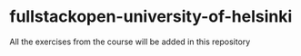 # fullstackopen-university-of-helsinki


All the exercises from the course will be added in this repository
